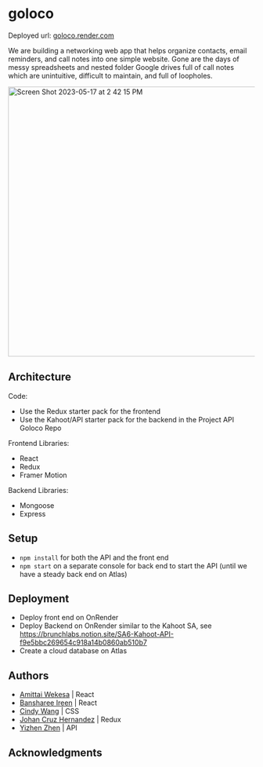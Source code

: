 # goloco

Deployed url: [goloco.render.com](https://goloco.onrender.com)

We are building a networking web app that helps organize contacts, email reminders, and call notes into one simple website. Gone are the days of messy spreadsheets and nested folder Google drives full of call notes which are unintuitive, difficult to maintain, and full of loopholes.

<img width="550" alt="Screen Shot 2023-05-17 at 2 42 15 PM" src="https://github.com/dartmouth-cs52-23s/project-goloco/assets/91350296/51d98427-1c8f-470a-89fb-33be274fbdc6">

## Architecture

Code:

- Use the Redux starter pack for the frontend
- Use the Kahoot/API starter pack for the backend in the Project API Goloco Repo

Frontend Libraries:

- React
- Redux
- Framer Motion

Backend Libraries:

- Mongoose
- Express

## Setup

- `npm install` for both the API and the front end
- `npm start` on a separate console for back end to start the API (until we have a steady back end on Atlas)

## Deployment

- Deploy front end on OnRender
- Deploy Backend on OnRender similar to the Kahoot SA, see https://brunchlabs.notion.site/SA6-Kahoot-API-f9e5bbc269654c918a14b0860ab510b7
- Create a cloud database on Atlas

## Authors

- [Amittai Wekesa](@siavava) | React
- [Bansharee Ireen](@banshee56) | React
- [Cindy Wang](@cindylwang) | CSS
- [Johan Cruz Hernandez](@CrypticMatter) | Redux
- [Yizhen Zhen](@zhenyiplusone) |  API

## Acknowledgments
